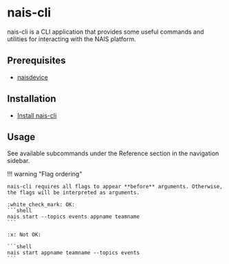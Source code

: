 # nais-cli

nais-cli is a CLI application that provides some useful commands and utilities for interacting with the NAIS platform.

## Prerequisites

- [naisdevice](../naisdevice/README.md) 

## Installation

- [Install nais-cli](how-to/install.md)

## Usage

See available subcommands under the Reference section in the navigation sidebar.

!!! warning "Flag ordering"
    
    nais-cli requires all flags to appear **before** arguments. Otherwise, the flags will be interpreted as arguments.

    :white_check_mark: OK:
    ```shell
    nais start --topics events appname teamname
    ```

    :x: Not OK:

    ```shell
    nais start appname teamname --topics events
    ```
